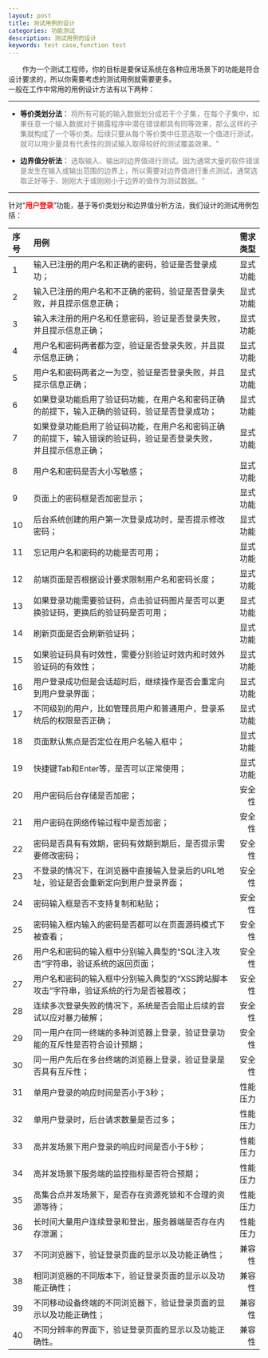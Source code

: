```yaml
---
layout: post
title: 测试用例的设计
categories: 功能测试
description: 测试用例的设计
keywords: test case,function test
---
```



<font face="微软雅黑">&emsp;&emsp;作为一个测试工程师，你的目标是要保证系统在各种应用场景下的功能是符合设计要求的，所以你需要考虑的测试用例就需要更多。</font>  <br> 
一般在工作中常用的用例设计方法有以下两种：

---

 - **等价类划分法**：
<font color=gray>将所有可能的输入数据划分成若干个子集，在每个子集中，如果任意一个输入数据对于揭露程序中潜在错误都具有同等效果，那么这样的子集就构成了一个等价类。后续只要从每个等价类中任意选取一个值进行测试，就可以用少量具有代表性的测试输入取得较好的测试覆盖效果。"</font>

 - **边界值分析法**：
<font color=gray>选取输入、输出的边界值进行测试。因为通常大量的软件错误是发生在输入或输出范围的边界上，所以需要对边界值进行重点测试，通常选取正好等于、刚刚大于或刚刚小于边界的值作为测试数据。"</font>

----------
针对“<font color=red>**用户登录**</font>”功能，基于等价类划分和边界值分析方法，我们设计的测试用例包括：							
							
| 序号 | 用例 | 需求类型 |
| :----| :------ |------: |
|1|输入已注册的用户名和正确的密码，验证是否登录成功；|显式功能|
|2|输入已注册的用户名和不正确的密码，验证是否登录失败，并且提示信息正确；|显式功能|
|3|输入未注册的用户名和任意密码，验证是否登录失败，并且提示信息正确；|显式功能|
|4|用户名和密码两者都为空，验证是否登录失败，并且提示信息正确；|显式功能|
|5|用户名和密码两者之一为空，验证是否登录失败，并且提示信息正确；|显式功能|
|6|如果登录功能启用了验证码功能，在用户名和密码正确的前提下，输入正确的验证码，验证是否登录成功；|显式功能|
|7|如果登录功能启用了验证码功能，在用户名和密码正确的前提下，输入错误的验证码，验证是否登录失败，<br>并且提示信息正确；|显式功能|
|8|用户名和密码是否大小写敏感；|显式功能|
|9|页面上的密码框是否加密显示；|显式功能|
|10|后台系统创建的用户第一次登录成功时，是否提示修改密码；|显式功能|
|11|忘记用户名和密码的功能是否可用；|显式功能|
|12|前端页面是否根据设计要求限制用户名和密码长度；|显式功能|
|13|如果登录功能需要验证码，点击验证码图片是否可以更换验证码，更换后的验证码是否可用；|显式功能|
|14|刷新页面是否会刷新验证码；|显式功能|
|15|如果验证码具有时效性，需要分别验证时效内和时效外验证码的有效性；|显式功能|
|16|用户登录成功但是会话超时后，继续操作是否会重定向到用户登录界面；|显式功能|
|17|不同级别的用户，比如管理员用户和普通用户，登录系统后的权限是否正确；|显式功能|
|18|页面默认焦点是否定位在用户名输入框中；|显式功能|
|19|快捷键Tab和Enter等，是否可以正常使用；|显式功能|
|20|用户密码后台存储是否加密；|安全性|
|21|用户密码在网络传输过程中是否加密；|安全性|
|22|密码是否具有有效期，密码有效期到期后，是否提示需要修改密码；|安全性|
|23|不登录的情况下，在浏览器中直接输入登录后的URL地址，验证是否会重新定向到用户登录界面；|安全性|
|24|密码输入框是否不支持复制和粘贴；|安全性|
|25|密码输入框内输入的密码是否都可以在页面源码模式下被查看；|安全性|
|26|用户名和密码的输入框中分别输入典型的“SQL注入攻击”字符串，验证系统的返回页面；|安全性|
|27|用户名和密码的输入框中分别输入典型的“XSS跨站脚本攻击”字符串，验证系统的行为是否被篡改；|安全性|
|28|连续多次登录失败的情况下，系统是否会阻止后续的尝试以应对暴力破解；|安全性|
|29|同一用户在同一终端的多种浏览器上登录，验证登录功能的互斥性是否符合设计预期；|安全性|
|30|同一用户先后在多台终端的浏览器上登录，验证登录是否具有互斥性；|安全性|
|31|单用户登录的响应时间是否小于3秒；|性能压力|
|32|单用户登录时，后台请求数量是否过多；|性能压力|
|33|高并发场景下用户登录的响应时间是否小于5秒；|性能压力|
|34|高并发场景下服务端的监控指标是否符合预期；|性能压力|
|35|高集合点并发场景下，是否存在资源死锁和不合理的资源等待；|性能压力|
|36|长时间大量用户连续登录和登出，服务器端是否存在内存泄漏；|性能压力|
|37|不同浏览器下，验证登录页面的显示以及功能正确性；|兼容性|
|38|相同浏览器的不同版本下，验证登录页面的显示以及功能正确性；|兼容性|
|39|不同移动设备终端的不同浏览器下，验证登录页面的显示以及功能正确性；|兼容性|
|40|不同分辨率的界面下，验证登录页面的显示以及功能正确性。|兼容性|

